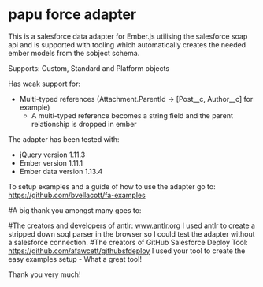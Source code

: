 # papu force adapter
This is a salesforce data adapter for Ember.js utilising the salesforce soap api and is supported with tooling which automatically creates the needed ember models from the sobject schema.

Supports:
Custom, Standard and Platform objects

Has weak support for:
- Multi-typed references (Attachment.ParentId -> [Post__c, Author__c] for example)
  * A multi-typed reference becomes a string field and the parent relationship is dropped in ember

The adapter has been tested with:
 - jQuery version 1.11.3
 - Ember version 1.11.1
 - Ember data version 1.13.4

To setup examples and a guide of how to use the adapter go to:
https://github.com/bvellacott/fa-examples

#A big thank you amongst many goes to:

#The creators and developers of antlr: www.antlr.org
  I used antlr to create a stripped down soql parser in the browser so I could test the adapter without a salesforce connection. 
#The creators of GitHub Salesforce Deploy Tool: https://github.com/afawcett/githubsfdeploy
  I used your tool to create the easy examples setup - What a great tool!
  
  Thank you very much!

